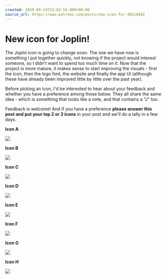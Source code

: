 ```yaml
---
created: 2019-09-24T23:02:54.000+00:00
source_url: https://www.patreon.com/posts/new-icon-for-30218482
---
```


# New icon for Joplin!

The Joplin icon is going to change soon. The one we have now is something I put together quickly, not knowing if the project would interest someone, so I didn't want to spend too much time on it. Now that the project is more mature, it makes sense to start improving the visuals - first the icon, then the logo font, the website and finally the app UI (although these have already been improved little by little over the past year).

Before picking an icon, I'd be interested to hear about your feedback and whether you have a preference among those below. They all share the same idea - which is something that looks like a note, and that contains a "J" too.

Feedback is welcome! And if you have a preference **please answer this post and put your top 2 or 3 icons** in your post and we'll do a tally in a few days.

**Icon A**

![](https://raw.githubusercontent.com/laurent22/joplin/dev/Assets/WebsiteAssets/images/news/20190924-230254_0.png)

**Icon B**

![](https://raw.githubusercontent.com/laurent22/joplin/dev/Assets/WebsiteAssets/images/news/20190924-230254_1.png)

**Icon C**

![](https://raw.githubusercontent.com/laurent22/joplin/dev/Assets/WebsiteAssets/images/news/20190924-230254_2.png)

**Icon D**

![](https://raw.githubusercontent.com/laurent22/joplin/dev/Assets/WebsiteAssets/images/news/20190924-230254_3.png)

**Icon E**

![](https://raw.githubusercontent.com/laurent22/joplin/dev/Assets/WebsiteAssets/images/news/20190924-230254_4.png)

**Icon F**

![](https://raw.githubusercontent.com/laurent22/joplin/dev/Assets/WebsiteAssets/images/news/20190924-230254_5.png)

**Icon G**

![](https://raw.githubusercontent.com/laurent22/joplin/dev/Assets/WebsiteAssets/images/news/20190924-230254_6.png)

**Icon H**

![](https://raw.githubusercontent.com/laurent22/joplin/dev/Assets/WebsiteAssets/images/news/20190924-230254_7.png)
